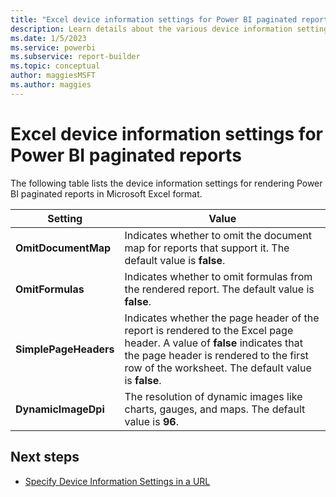 ```yaml
---
title: "Excel device information settings for Power BI paginated reports| Microsoft Docs"
description: Learn details about the various device information settings for rendering Power BI paginated reports in Microsoft Excel format.
ms.date: 1/5/2023
ms.service: powerbi
ms.subservice: report-builder
ms.topic: conceptual
author: maggiesMSFT
ms.author: maggies
---
```


# Excel device information settings for Power BI paginated reports
  The following table lists the device information settings for rendering Power BI paginated reports in Microsoft Excel format.  
  
|Setting|Value|  
|-------------|-----------|  
|**OmitDocumentMap**|Indicates whether to omit the document map for reports that support it. The default value is **false**.|  
|**OmitFormulas**|Indicates whether to omit formulas from the rendered report. The default value is **false**.|  
|**SimplePageHeaders**|Indicates whether the page header of the report is rendered to the Excel page header. A value of **false** indicates that the page header is rendered to the first row of the worksheet. The default value is **false**.|  
|**DynamicImageDpi**|The resolution of dynamic images like charts, gauges, and maps. The default value is **96**.|  

## Next steps

- [Specify Device Information Settings in a URL](/sql/reporting-services/specify-device-information-settings-in-a-url)
